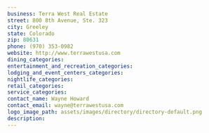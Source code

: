 ```yaml
---
business: Terra West Real Estate
street: 800 8th Avenue, Ste. 323
city: Greeley
state: Colorado
zip: 80631
phone: (970) 353-0982
website: http://www.terrawestusa.com
dining_categories: 
entertainment_and_recreation_categories: 
lodging_and_event_centers_categories: 
nightlife_categories: 
retail_categories: 
service_categories: 
contact_name: Wayne Howard
contact_email: wayne@terrawestusa.com
logo_image_path: assets/images/directory/directory-default.png
description: 
---
```

